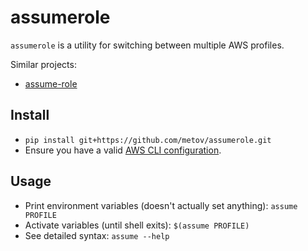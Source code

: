 # assumerole
`assumerole` is a utility for switching between multiple AWS profiles.

Similar projects:
* [assume-role](https://github.com/remind101/assume-role)

## Install
* `pip install git+https://github.com/metov/assumerole.git`
* Ensure you have a valid [AWS CLI configuration][1].

[1]: https://docs.aws.amazon.com/cli/latest/userguide/cli-configure-profiles.html

## Usage
* Print environment variables (doesn't actually set anything): `assume PROFILE`
* Activate variables (until shell exits): `$(assume PROFILE)`
* See detailed syntax: `assume --help`
